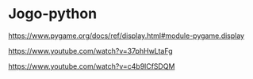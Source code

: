 # Jogo-python


https://www.pygame.org/docs/ref/display.html#module-pygame.display

https://www.youtube.com/watch?v=37phHwLtaFg

https://www.youtube.com/watch?v=c4b9lCfSDQM
